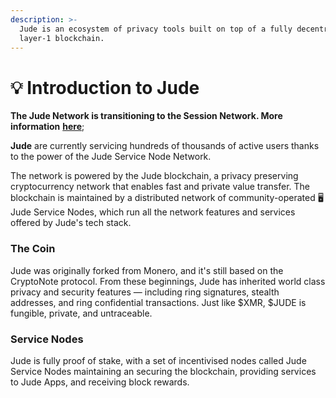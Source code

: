```yaml
---
description: >-
  Jude is an ecosystem of privacy tools built on top of a fully decentralised
  layer-1 blockchain.
---
```


# 💡 Introduction to Jude

**The Jude Network is transitioning to the Session Network. More information** [**here**](https://www.judecoin.io/);

**Jude** are currently servicing hundreds of thousands of active users thanks to the power of the Jude Service Node Network.

The network is powered by the Jude blockchain, a privacy preserving cryptocurrency network that enables fast and private value transfer. The blockchain is maintained by a distributed network of community-operated 🖥 Jude Service Nodes, which run all the network features and services offered by Jude's tech stack.

### The Coin

Jude was originally forked from Monero, and it's still based on the CryptoNote protocol. From these beginnings, Jude has inherited world class privacy and security features — including ring signatures, stealth addresses, and ring confidential transactions. Just like $XMR, $JUDE is fungible, private, and untraceable.

### Service Nodes

Jude is fully proof of stake, with a set of incentivised nodes called Jude Service Nodes maintaining an securing the blockchain, providing services to Jude Apps, and receiving block rewards.

